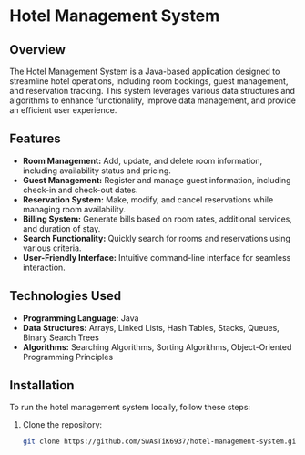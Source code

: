 # Hotel Management System

## Overview
The Hotel Management System is a Java-based application designed to streamline hotel operations, including room bookings, guest management, and reservation tracking. This system leverages various data structures and algorithms to enhance functionality, improve data management, and provide an efficient user experience.

## Features
- **Room Management:** Add, update, and delete room information, including availability status and pricing.
- **Guest Management:** Register and manage guest information, including check-in and check-out dates.
- **Reservation System:** Make, modify, and cancel reservations while managing room availability.
- **Billing System:** Generate bills based on room rates, additional services, and duration of stay.
- **Search Functionality:** Quickly search for rooms and reservations using various criteria.
- **User-Friendly Interface:** Intuitive command-line interface for seamless interaction.

## Technologies Used
- **Programming Language:** Java
- **Data Structures:** Arrays, Linked Lists, Hash Tables, Stacks, Queues, Binary Search Trees
- **Algorithms:** Searching Algorithms, Sorting Algorithms, Object-Oriented Programming Principles

## Installation
To run the hotel management system locally, follow these steps:

1. Clone the repository:
   ```bash
   git clone https://github.com/SwAsTiK6937/hotel-management-system.git
